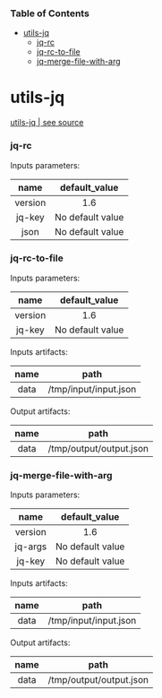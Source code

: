 ### Table of Contents
  * [utils-jq](#utils-jq)
      * [jq-rc](#jq-rc)
      * [jq-rc-to-file](#jq-rc-to-file)
      * [jq-merge-file-with-arg](#jq-merge-file-with-arg)

# utils-jq
[utils-jq | see source](../example/jq.yaml)

### jq-rc

Inputs parameters:

| name | default_value |
|:---:|:---:|
| version | 1.6 |
| jq-key | No default value |
| json | No default value |


### jq-rc-to-file

Inputs parameters:

| name | default_value |
|:---:|:---:|
| version | 1.6 |
| jq-key | No default value |


Inputs artifacts:

| name | path |
|:---:|:---:|
| data | /tmp/input/input.json |


Output artifacts:

| name | path |
|:---:|:---:|
| data | /tmp/output/output.json |


### jq-merge-file-with-arg

Inputs parameters:

| name | default_value |
|:---:|:---:|
| version | 1.6 |
| jq-args | No default value |
| jq-key | No default value |


Inputs artifacts:

| name | path |
|:---:|:---:|
| data | /tmp/input/input.json |


Output artifacts:

| name | path |
|:---:|:---:|
| data | /tmp/output/output.json |
